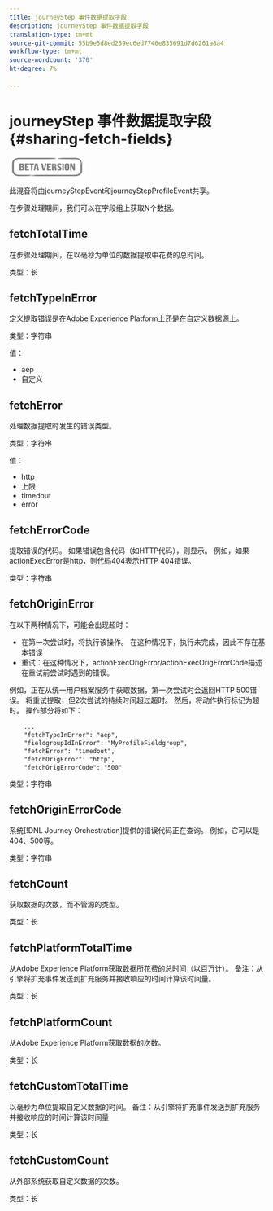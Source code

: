 ```yaml
---
title: journeyStep 事件数据提取字段
description: journeyStep 事件数据提取字段
translation-type: tm+mt
source-git-commit: 55b9e5d8ed259ec6ed7746e835691d7d6261a8a4
workflow-type: tm+mt
source-wordcount: '370'
ht-degree: 7%

---
```


# journeyStep 事件数据提取字段 {#sharing-fetch-fields}

![](../assets/do-not-localize/badge.png)

此混音将由journeyStepEvent和journeyStepProfileEvent共享。

在步骤处理期间，我们可以在字段组上获取N个数据。

## fetchTotalTime

在步骤处理期间，在以毫秒为单位的数据提取中花费的总时间。

类型：长

## fetchTypeInError

定义提取错误是在Adobe Experience Platform上还是在自定义数据源上。

类型：字符串

值：
* aep
* 自定义

## fetchError

处理数据提取时发生的错误类型。

类型：字符串

值：
* http
* 上限
* timedout
* error

## fetchErrorCode

提取错误的代码。 如果错误包含代码（如HTTP代码），则显示。 例如，如果actionExecError是http，则代码404表示HTTP 404错误。

类型：字符串

## fetchOriginError

在以下两种情况下，可能会出现超时：

* 在第一次尝试时，将执行该操作。 在这种情况下，执行未完成，因此不存在基本错误
* 重试：在这种情况下，actionExecOrigError/actionExecOrigErrorCode描述在重试前尝试时遇到的错误。

例如，正在从统一用户档案服务中获取数据，第一次尝试时会返回HTTP 500错误。 将重试提取，但2次尝试的持续时间超过超时。 然后，将动作执行标记为超时。 操作部分将如下：

```
    ...
    "fetchTypeInError": "aep",
    "fieldgroupIdInError": "MyProfileFieldgroup",
    "fetchError": "timedout",
    "fetchOrigError": "http",
    "fetchOrigErrorCode": "500"
```

类型：字符串

## fetchOriginErrorCode

系统[!DNL Journey Orchestration]提供的错误代码正在查询。 例如，它可以是404、500等。

类型：字符串

## fetchCount

获取数据的次数，而不管源的类型。

类型：长

## fetchPlatformTotalTime

从Adobe Experience Platform获取数据所花费的总时间（以百万计）。 备注：从引擎将扩充事件发送到扩充服务并接收响应的时间计算该时间量。

类型：长

## fetchPlatformCount

从Adobe Experience Platform获取数据的次数。

类型：长

## fetchCustomTotalTime

以毫秒为单位提取自定义数据的时间。 备注：从引擎将扩充事件发送到扩充服务并接收响应的时间计算该时间量

类型：长

## fetchCustomCount

从外部系统获取自定义数据的次数。

类型：长
